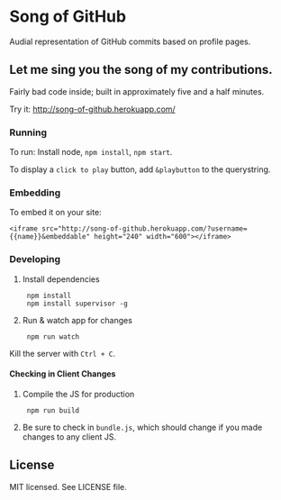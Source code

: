 # Song of GitHub

Audial representation of GitHub commits based on profile pages.

## Let me sing you the song of my contributions.

Fairly bad code inside; built in approximately five and a half minutes.

Try it: http://song-of-github.herokuapp.com/

### Running

To run: Install node, `npm install`, `npm start`.

To display a `click to play` button, add `&playbutton` to the querystring.

### Embedding

To embed it on your site:

    <iframe src="http://song-of-github.herokuapp.com/?username={{name}}&embeddable" height="240" width="600"></iframe>

### Developing

1. Install dependencies

        npm install
        npm install supervisor -g
2. Run & watch app for changes

        npm run watch

Kill the server with `Ctrl + C`.

#### Checking in Client Changes

1. Compile the JS for production

        npm run build
2. Be sure to check in `bundle.js`, which should change if you made changes to
   any client JS.

## License

MIT licensed. See LICENSE file.
